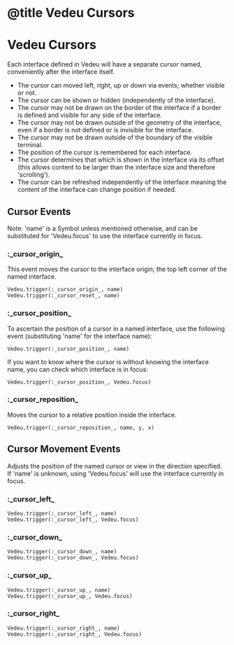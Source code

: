 # @title Vedeu Cursors
# Vedeu Cursors

Each interface defined in Vedeu will have a separate cursor named,
conveniently after the interface itself.

- The cursor can moved left, right, up or down via events; whether
  visible or not.
- The cursor can be shown or hidden (independently of the interface).
- The cursor may not be drawn on the border of the interface if a
  border is defined and visible for any side of the interface.
- The cursor may not be drawn outside of the geometry of the
  interface, even if a border is not defined or is invisible for the
  interface.
- The cursor may not be drawn outside of the boundary of the visible
  terminal.
- The position of the cursor is remembered for each interface.
- The cursor determines that which is shown in the interface via its
  offset (this allows content to be larger than the interface size and
  therefore 'scrolling').
- The cursor can be refreshed independently of the interface meaning
  the content of the interface can change position if needed.


## Cursor Events

Note: 'name' is a Symbol unless mentioned otherwise, and can be
substituted for 'Vedeu.focus' to use the interface currently in focus.

### :\_cursor_origin_
This event moves the cursor to the interface origin; the top left
corner of the named interface.

    Vedeu.trigger(:_cursor_origin_, name)
    Vedeu.trigger(:_cursor_reset_, name)

### :\_cursor_position_

To ascertain the position of a cursor in a named interface, use the
following event (substituting 'name' for the interface name):

    Vedeu.trigger(:_cursor_position_, name)

If you want to know where the cursor is without knowing the interface
name, you can check which interface is in focus:

    Vedeu.trigger(:_cursor_position_, Vedeu.focus)

### :\_cursor_reposition_
Moves the cursor to a relative position inside the interface.

    Vedeu.trigger(:_cursor_reposition_, name, y, x)

## Cursor Movement Events

Adjusts the position of the named cursor or view in the direction
specified. If 'name' is unknown, using 'Vedeu.focus' will use the
interface currently in focus.

### :\_cursor_left_

    Vedeu.trigger(:_cursor_left_, name)
    Vedeu.trigger(:_cursor_left_, Vedeu.focus)

### :\_cursor_down_

    Vedeu.trigger(:_cursor_down_, name)
    Vedeu.trigger(:_cursor_down_, Vedeu.focus)

### :\_cursor_up_

    Vedeu.trigger(:_cursor_up_, name)
    Vedeu.trigger(:_cursor_up_, Vedeu.focus)

### :\_cursor_right_

    Vedeu.trigger(:_cursor_right_, name)
    Vedeu.trigger(:_cursor_right_, Vedeu.focus)

